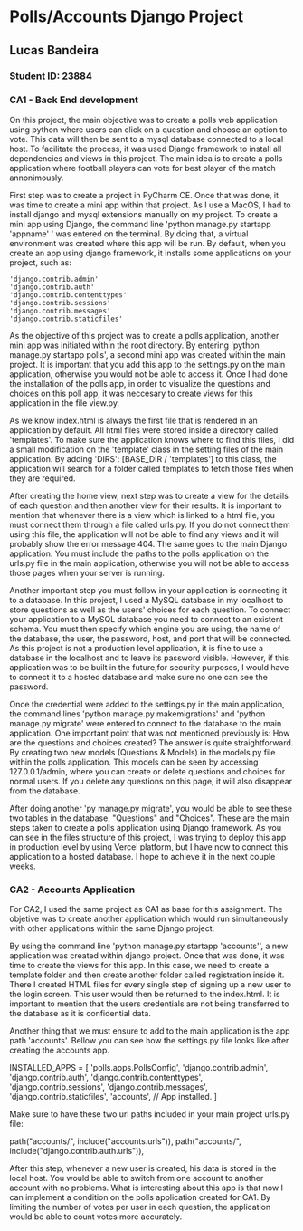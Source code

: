 # Polls/Accounts Django Project #
## Lucas Bandeira ##
### Student ID: 23884 ####

### CA1 - Back End development ###

On this project, the main objective was to create a polls web application using python where users can click on a question and choose an option to vote. This data will then be sent to a mysql database connected to a local host. To facilitate the process, it was used Django framework to install all dependencies and views in this project. The main idea is to create a polls application where football players can vote for best player of the match annonimously.

First step was to create a project in PyCharm CE. Once that was done, it was time to create a mini app within that project. As I use a MacOS, I had to install django and mysql extensions manually on my project. To create a mini app using Django, the command line 'python manage.py startapp 'appname' ' was entered on the terminal. By doing that, a virtual environment was created where this app will be run. By default, when you create an app using django framework, it installs some applications on your project, such as:     
    
    'django.contrib.admin'
    'django.contrib.auth'
    'django.contrib.contenttypes'
    'django.contrib.sessions'
    'django.contrib.messages'
    'django.contrib.staticfiles'

As the objective of this project was to create a polls application, another mini app was initiated within the root directory. By entering 'python manage.py startapp polls', a second mini app was created within the main project. It is important that you add this app to the settings.py on the main application, otherwise you would not be able to access it. Once I had done the installation of the polls app, in order to visualize the questions and choices on this poll app, it was neccesary to create views for this application in the file view.py. 

As we know index.html is always the first file that is rendered in an application by default. All html files were stored inside a directory called 'templates'. To make sure the application knows where to find this files, I did a small modification on the 'template' class in the setting files of the main application. By adding 'DIRS': [BASE_DIR / 'templates'] to this class, the application will search for a folder called templates to fetch those files when they are required.

After creating the home view, next step was to create a view for the details of each question and then another view for their results. It is important to mention that whenever there is a view which is linked to a html file, you must connect them through a file called urls.py. If you do not connect them using this file, the application will not be able to find any views and it will probably show the error message 404. The same goes to the main Django application. You must include the paths to the polls application on the urls.py file in the main application, otherwise you will not be able to access those pages when your server is running.

Another important step you must follow in your application is connecting it to a database. In this project, I used a MySQL database in my localhost to store questions as well as the users' choices for each question. To connect your application to a MySQL database you need to connect to an existent schema. You must then specify which engine you are using, the name of the database, the user, the password, host, and port that will be connected. As this project is not a production level application, it is fine to use a database in the localhost and to leave its password visible. However, if this application was to be built in the future,for security purposes, I would have to connect it to a hosted database and make sure no one can see the password.

Once the credential were added to the settings.py in the main application, the command lines 'python manage.py makemigrations' and 'python manage.py migrate' were entered to connect to the database to the main application. One important point that was not mentioned previously is: How are the questions and choices created? The answer is quite straightforward. By creating two new models (Questions & Models) in the models.py file within the polls application. This models can be seen by accessing 127.0.0.1/admin, where you can create or delete questions and choices for normal users. If you delete any questions on this page, it will also disappear from the database. 

After doing another 'py manage.py migrate', you would be able to see these two tables in the database, "Questions" and "Choices". These are the main steps taken to create a polls application using Django framework. As you can see in the files structure of this project, I was trying to deploy this app in production level by using Vercel platform, but I have now to connect this application to a hosted database. I hope to achieve it in the next couple weeks.

### CA2 - Accounts Application ###

For CA2, I used the same project as CA1 as base for this assignment. The objetive was to create another application which would run simultaneously with other applications within the same Django project.

By using the command line 'python manage.py startapp 'accounts'', a new application was created within django project. Once that was done, it was time to create the views for this app. In this case, we need to create a template folder and then create another folder called registration inside it. There I created HTML files for every single step of signing up a new user to the login screen.
This user would then be returned to the index.html. It is important to mention that the users credentials are not being transferred to the database as it is confidential data.

Another thing that we must ensure to add to the main application is the app path 'accounts'. Bellow you can see how the settings.py file looks like after creating the accounts app.

INSTALLED_APPS = [
    'polls.apps.PollsConfig',
    'django.contrib.admin',
    'django.contrib.auth',
    'django.contrib.contenttypes',
    'django.contrib.sessions',
    'django.contrib.messages',
    'django.contrib.staticfiles',
    'accounts', // App installed.
]

Make sure to have these two url paths included in your main project urls.py file:

  path("accounts/", include("accounts.urls")),
  path("accounts/", include("django.contrib.auth.urls")),
  
After this step, whenever a new user is created, his data is stored in the local host. You would be able to switch from one account to another account with no problems. What is interesting about this app is that now I can implement a condition on the polls application created for CA1. By limiting the number of votes per user in each question, the application would be able to count votes more accurately.
